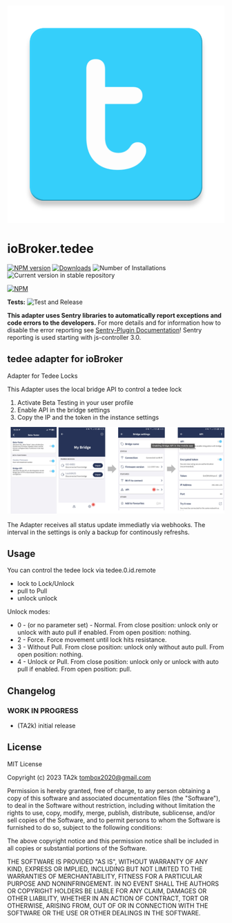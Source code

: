 ![Logo](admin/tedee.png)

# ioBroker.tedee

[![NPM version](https://img.shields.io/npm/v/iobroker.tedee.svg)](https://www.npmjs.com/package/iobroker.tedee)
[![Downloads](https://img.shields.io/npm/dm/iobroker.tedee.svg)](https://www.npmjs.com/package/iobroker.tedee)
![Number of Installations](https://iobroker.live/badges/tedee-installed.svg)
![Current version in stable repository](https://iobroker.live/badges/tedee-stable.svg)

[![NPM](https://nodei.co/npm/iobroker.tedee.png?downloads=true)](https://nodei.co/npm/iobroker.tedee/)

**Tests:** ![Test and Release](https://github.com/TA2k/ioBroker.tedee/workflows/Test%20and%20Release/badge.svg)

**This adapter uses Sentry libraries to automatically report exceptions and code errors to the developers.** For more details and for information how to disable the error reporting see [Sentry-Plugin Documentation](https://github.com/ioBroker/plugin-sentry#plugin-sentry)! Sentry reporting is used starting with js-controller 3.0.

## tedee adapter for ioBroker

Adapter for Tedee Locks

This Adapter uses the local bridge API to control a tedee lock

1. Activate Beta Testing in your user profile
2. Enable API in the bridge settings
3. Copy the IP and the token in the instance settings

![Logo](admin/tedee_api.png)

The Adapter receives all status update immediatly via webhooks. The interval in the settings is only a backup for continously refreshs.

## Usage

You can control the tedee lock via tedee.0.id.remote

- lock to Lock/Unlock
- pull to Pull
- unlock unlock

Unlock modes:

- 0 - (or no parameter set) - Normal. From close position: unlock only or unlock with auto pull if enabled. From open position: nothing.
- 2 - Force. Force movement until lock hits resistance.
- 3 - Without Pull. From close position: unlock only without auto pull. From open position: nothing.
- 4 - Unlock or Pull. From close position: unlock only or unlock with auto pull if enabled. From open position: pull.

## Changelog

<!--
    Placeholder for the next version (at the beginning of the line):
    ### **WORK IN PROGRESS**
-->

### **WORK IN PROGRESS**

- (TA2k) initial release

## License

MIT License

Copyright (c) 2023 TA2k <tombox2020@gmail.com>

Permission is hereby granted, free of charge, to any person obtaining a copy
of this software and associated documentation files (the "Software"), to deal
in the Software without restriction, including without limitation the rights
to use, copy, modify, merge, publish, distribute, sublicense, and/or sell
copies of the Software, and to permit persons to whom the Software is
furnished to do so, subject to the following conditions:

The above copyright notice and this permission notice shall be included in all
copies or substantial portions of the Software.

THE SOFTWARE IS PROVIDED "AS IS", WITHOUT WARRANTY OF ANY KIND, EXPRESS OR
IMPLIED, INCLUDING BUT NOT LIMITED TO THE WARRANTIES OF MERCHANTABILITY,
FITNESS FOR A PARTICULAR PURPOSE AND NONINFRINGEMENT. IN NO EVENT SHALL THE
AUTHORS OR COPYRIGHT HOLDERS BE LIABLE FOR ANY CLAIM, DAMAGES OR OTHER
LIABILITY, WHETHER IN AN ACTION OF CONTRACT, TORT OR OTHERWISE, ARISING FROM,
OUT OF OR IN CONNECTION WITH THE SOFTWARE OR THE USE OR OTHER DEALINGS IN THE
SOFTWARE.
